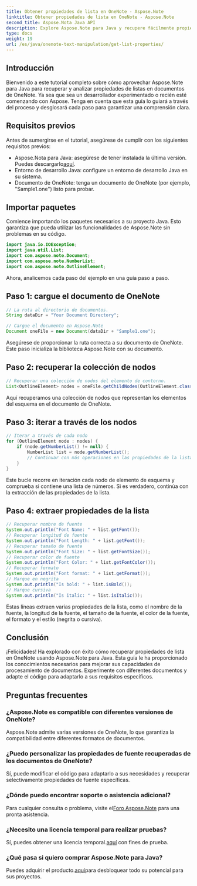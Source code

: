 ```yaml
---
title: Obtener propiedades de lista en OneNote - Aspose.Note
linktitle: Obtener propiedades de lista en OneNote - Aspose.Note
second_title: Aspose.Nota Java API
description: Explore Aspose.Note para Java y recupere fácilmente propiedades de lista en documentos de OneNote. Mejore el procesamiento de sus documentos con esta poderosa biblioteca de Java.
type: docs
weight: 19
url: /es/java/onenote-text-manipulation/get-list-properties/
---
```

## Introducción
Bienvenido a este tutorial completo sobre cómo aprovechar Aspose.Note para Java para recuperar y analizar propiedades de listas en documentos de OneNote. Ya sea que sea un desarrollador experimentado o recién esté comenzando con Aspose. Tenga en cuenta que esta guía lo guiará a través del proceso y desglosará cada paso para garantizar una comprensión clara.
## Requisitos previos
Antes de sumergirse en el tutorial, asegúrese de cumplir con los siguientes requisitos previos:
-  Aspose.Nota para Java: asegúrese de tener instalada la última versión. Puedes descargarlo[aquí](https://releases.aspose.com/note/java/).
- Entorno de desarrollo Java: configure un entorno de desarrollo Java en su sistema.
- Documento de OneNote: tenga un documento de OneNote (por ejemplo, "Sample1.one") listo para probar.
## Importar paquetes
Comience importando los paquetes necesarios a su proyecto Java. Esto garantiza que pueda utilizar las funcionalidades de Aspose.Note sin problemas en su código.
```java
import java.io.IOException;
import java.util.List;
import com.aspose.note.Document;
import com.aspose.note.NumberList;
import com.aspose.note.OutlineElement;
```

Ahora, analicemos cada paso del ejemplo en una guía paso a paso.

## Paso 1: cargue el documento de OneNote

```java
// La ruta al directorio de documentos.
String dataDir = "Your Document Directory";

// Cargue el documento en Aspose.Note
Document oneFile = new Document(dataDir + "Sample1.one");
```

Asegúrese de proporcionar la ruta correcta a su documento de OneNote. Este paso inicializa la biblioteca Aspose.Note con su documento.

## Paso 2: recuperar la colección de nodos

```java
// Recuperar una colección de nodos del elemento de contorno.
List<OutlineElement> nodes = oneFile.getChildNodes(OutlineElement.class);
```

Aquí recuperamos una colección de nodos que representan los elementos del esquema en el documento de OneNote.

## Paso 3: iterar a través de los nodos

```java
// Iterar a través de cada nodo
for (OutlineElement node : nodes) {
    if (node.getNumberList() != null) {
        NumberList list = node.getNumberList();
        // Continuar con más operaciones en las propiedades de la lista
    }
}
```

Este bucle recorre en iteración cada nodo de elemento de esquema y comprueba si contiene una lista de números. Si es verdadero, continúa con la extracción de las propiedades de la lista.

## Paso 4: extraer propiedades de la lista

```java
// Recuperar nombre de fuente
System.out.println("Font Name: " + list.getFont());
// Recuperar longitud de fuente
System.out.println("Font Length: " + list.getFont());
// Recuperar tamaño de fuente
System.out.println("Font Size: " + list.getFontSize());
// Recuperar color de fuente
System.out.println("Font Color: " + list.getFontColor());
// Recuperar formato
System.out.println("Font format: " + list.getFormat());
// Marque en negrita
System.out.println("Is bold: " + list.isBold());
// Marque cursiva
System.out.println("Is italic: " + list.isItalic());
```

Estas líneas extraen varias propiedades de la lista, como el nombre de la fuente, la longitud de la fuente, el tamaño de la fuente, el color de la fuente, el formato y el estilo (negrita o cursiva).

## Conclusión
¡Felicidades! Ha explorado con éxito cómo recuperar propiedades de lista en OneNote usando Aspose.Note para Java. Esta guía le ha proporcionado los conocimientos necesarios para mejorar sus capacidades de procesamiento de documentos. Experimente con diferentes documentos y adapte el código para adaptarlo a sus requisitos específicos.
## Preguntas frecuentes
### ¿Aspose.Note es compatible con diferentes versiones de OneNote?
Aspose.Note admite varias versiones de OneNote, lo que garantiza la compatibilidad entre diferentes formatos de documentos.
### ¿Puedo personalizar las propiedades de fuente recuperadas de los documentos de OneNote?
Sí, puede modificar el código para adaptarlo a sus necesidades y recuperar selectivamente propiedades de fuente específicas.
### ¿Dónde puedo encontrar soporte o asistencia adicional?
 Para cualquier consulta o problema, visite el[Foro Aspose.Note](https://forum.aspose.com/c/note/28) para una pronta asistencia.
### ¿Necesito una licencia temporal para realizar pruebas?
 Sí, puedes obtener una licencia temporal.[aquí](https://purchase.aspose.com/temporary-license/) con fines de prueba.
### ¿Qué pasa si quiero comprar Aspose.Note para Java?
 Puedes adquirir el producto.[aquí](https://purchase.aspose.com/buy)para desbloquear todo su potencial para sus proyectos.